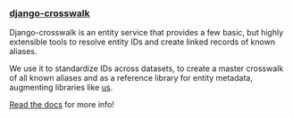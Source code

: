 ### [django-crosswalk](https://github.com/The-Politico/django-crosswalk)


Django-crosswalk is an entity service that provides a few basic, but highly extensible tools to resolve entity IDs and create linked records of known aliases.

We use it to standardize IDs across datasets, to create a master crosswalk of all known aliases and as a reference library for entity metadata, augmenting libraries like [us](https://pypi.python.org/pypi/us).

[Read the docs](http://django-crosswalk.readthedocs.io/en/latest/) for more info!
